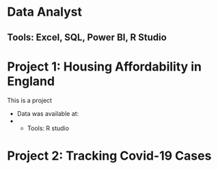 # Data Analyst
## Tools: Excel, SQL, Power BI, R Studio

# Project 1: Housing Affordability in England

This is a project

* Data was available at:
* * Tools: R studio

# Project 2: Tracking Covid-19 Cases

